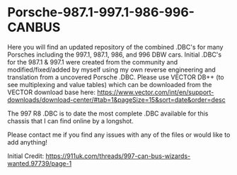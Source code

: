 # Porsche-987.1-997.1-986-996-CANBUS
Here you will find an updated repository of the combined .DBC's for many Porsches including the 997.1, 987.1, 986, and 996 DBW cars. 
Initial .DBC's for the 987.1 & 997.1 were created from the community and modified/fixed/added by myself using my own reverse engineering and translation from a uncovered Porsche .DBC. Please use VECTOR DB++ (to see multiplexing and value tables) which can be downloaded from the VECTOR download base here: https://www.vector.com/int/en/support-downloads/download-center/#tab=1&pageSize=15&sort=date&order=desc

The 997 R8 .DBC is to date the most complete .DBC available for this chassis that I can find online by a longshot. 

Please contact me if you find any issues with any of the files or would like to add anything!

Initial Credit: https://911uk.com/threads/997-can-bus-wizards-wanted.97739/page-1
